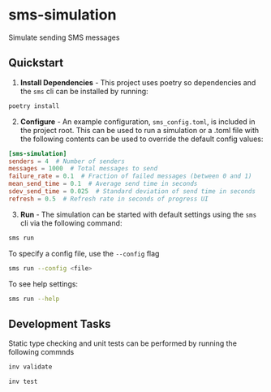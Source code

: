 # sms-simulation

Simulate sending SMS messages

## Quickstart

1. **Install Dependencies** - This project uses poetry so dependencies and the `sms` cli can be installed by running:

```bash
poetry install
```

2. **Configure** - An example configuration, `sms_config.toml`, is included in the project root. This can be used to run
a simulation or a .toml file with the following contents can be used to override the default config values:

```toml
[sms-simulation]
senders = 4  # Number of senders
messages = 1000  # Total messages to send
failure_rate = 0.1  # Fraction of failed messages (between 0 and 1)
mean_send_time = 0.1  # Average send time in seconds
sdev_send_time = 0.025  # Standard deviation of send time in seconds
refresh = 0.5  # Refresh rate in seconds of progress UI
```

3. **Run** - The simulation can be started with default settings using the `sms` cli via the following command:

```bash
sms run
```

To specify a config file, use the `--config` flag

```bash
sms run --config <file>
```

To see help settings:
```bash
sms run --help
```

## Development Tasks

Static type checking and unit tests can be performed by running the following commnds

```bash
inv validate
```

```bash
inv test
```
